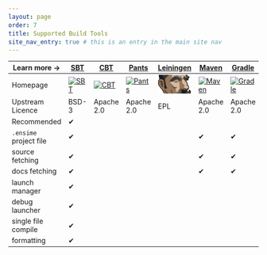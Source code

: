 ```yaml
---
layout: page
order: 7
title: Supported Build Tools
site_nav_entry: true # this is an entry in the main site nav
---
```


| Learn more → | [SBT](/build_tools/sbt/) | [CBT](/build_tools/cbt/) | [Pants](/build_tools/pants/) | [Leiningen](/build_tools/lein/) | [Maven](/build_tools/maven/) | [Gradle](/build_tools/gradle/) | [Manual](/build_tools/manual/) |
|---------------|--------------------------|--------------------------|-----------------------------|---------------------------------|------------------------------|--------------------------------|--------------------------------|
| Homepage | [![SBT](http://www.scala-sbt.org/assets/typesafe_sbt_svg.svg)](http://www.scala-sbt.org) | [![CBT]()](https://github.com/cvogt/cbt) | [![Pants](https://pantsbuild.github.io/logo.ico)](https://pantsbuild.github.io/) | [![Leiningen](/public/ensime-leiningen-logo.png)](http://leiningen.org/) | [![Maven](https://maven.apache.org/images/maven-logo-black-on-white.png)](https://maven.apache.org/) | [![Gradle](http://gradle.wpengine.netdna-cdn.com/wp-content/uploads/2015/10/gradle-logo-horizontal2.svg)](http://gradle.org/) | N/A |
| Upstream Licence            | BSD-3 | Apache 2.0 | Apache 2.0 | EPL | Apache 2.0 | Apache 2.0 | N/A |
| Recommended                 | ✔ |   |   |   |   |   |   |
| `.ensime` project file      | ✔ |   |   |   | ✔ | ✔ | ✔ |
| source fetching             | ✔ |   |   |   | ✔ | ✔ |   |
| docs fetching               | ✔ |   |   |   | ✔ | ✔ |   |
| launch manager              | ✔ |   |   |   |   |   |   |
| debug launcher              | ✔ |   |   |   |   |   |   |
| single file compile         | ✔ |   |   |   |   |   |   |
| formatting                  | ✔ |   |   |   |   |   |   |
